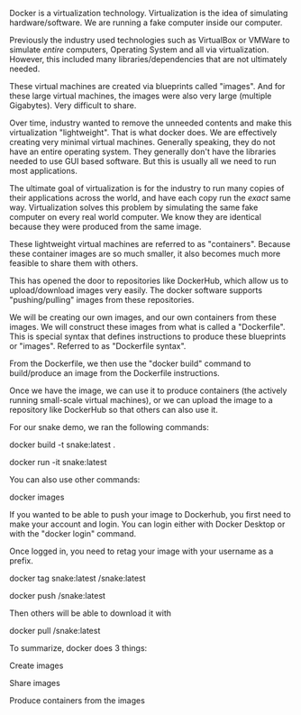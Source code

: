 Docker is a virtualization technology. Virtualization is the idea of simulating hardware/software. We are running a fake computer inside our computer.

Previously the industry used technologies such as VirtualBox or VMWare to simulate _entire_ computers, Operating System and all via virtualization. However, this included many libraries/dependencies that are not ultimately needed.

These virtual machines are created via blueprints called "images". And for these large virtual machines, the images were also very large (multiple Gigabytes). Very difficult to share.

Over time, industry wanted to remove the unneeded contents and make this virtualization "lightweight". That is what docker does. We are effectively creating very minimal virtual machines. Generally speaking, they do not have an entire operating system. They generally don't have the libraries needed to use GUI based software. But this is usually all we need to run most applications.

The ultimate goal of virtualization is for the industry to run many copies of their applications across the world, and have each copy run the _exact_ same way. Virtualization solves this problem by simulating the same fake computer on every real world computer. We know they are identical because they were produced from the same image.

These lightweight virtual machines are referred to as "containers". Because these container images are so much smaller, it also becomes much more feasible to share them with others.

This has opened the door to repositories like DockerHub, which allow us to upload/download images very easily. The docker software supports "pushing/pulling" images from these repositories.

We will be creating our own images, and our own containers from these images. We will construct these images from what is called a "Dockerfile". This is special syntax that defines instructions to produce these blueprints or "images". Referred to as "Dockerfile syntax".

From the Dockerfile, we then use the "docker build" command to build/produce an image from the Dockerfile instructions.

Once we have the image, we can use it to produce containers (the actively running small-scale virtual machines), or we can upload the image to a repository like DockerHub so that others can also use it.

For our snake demo, we ran the following commands:

docker build -t snake:latest .

docker run -it snake:latest

You can also use other commands:

docker images


If you wanted to be able to push your image to Dockerhub, you first need to make your account and login.
You can login either with Docker Desktop or with the "docker login" command.

Once logged in, you need to retag your image with your username as a prefix.

docker tag snake:latest <your-docker-username>/snake:latest

docker push <your-docker-username>/snake:latest

Then others will be able to download it with

docker pull <your-docker-username>/snake:latest

To summarize, docker does 3 things:

Create images

Share images

Produce containers from the images